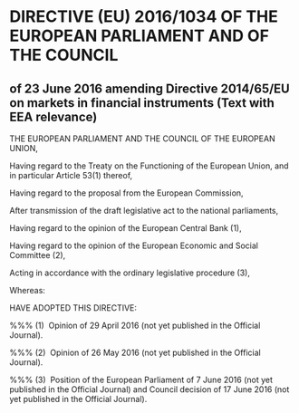 # DIRECTIVE (EU) 2016/1034 OF THE EUROPEAN PARLIAMENT AND OF THE COUNCIL

## of 23 June 2016 amending Directive 2014/65/EU on markets in financial instruments (Text with EEA relevance)

THE EUROPEAN PARLIAMENT AND THE COUNCIL OF THE EUROPEAN UNION,

Having regard to the Treaty on the Functioning of the European Union, and in particular Article 53(1) thereof,

Having regard to the proposal from the European Commission,

After transmission of the draft legislative act to the national parliaments,

Having regard to the opinion of the European Central Bank (1),

Having regard to the opinion of the European Economic and Social Committee (2),

Acting in accordance with the ordinary legislative procedure (3),

Whereas:

HAVE ADOPTED THIS DIRECTIVE:

%%% (1)  Opinion of 29 April 2016 (not yet published in the Official Journal).

%%% (2)  Opinion of 26 May 2016 (not yet published in the Official Journal).

%%% (3)  Position of the European Parliament of 7 June 2016 (not yet published in the Official Journal) and Council decision of 17 June 2016 (not yet published in the Official Journal).


